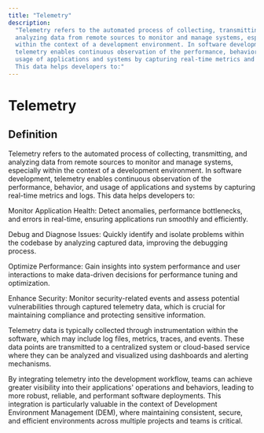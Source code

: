 ```yaml
---
title: "Telemetry"
description:
  "Telemetry refers to the automated process of collecting, transmitting, and
  analyzing data from remote sources to monitor and manage systems, especially
  within the context of a development environment. In software development,
  telemetry enables continuous observation of the performance, behavior, and
  usage of applications and systems by capturing real-time metrics and logs.
  This data helps developers to:"
---
```


# Telemetry

## Definition

Telemetry refers to the automated process of collecting, transmitting, and
analyzing data from remote sources to monitor and manage systems, especially
within the context of a development environment. In software development,
telemetry enables continuous observation of the performance, behavior, and usage
of applications and systems by capturing real-time metrics and logs. This data
helps developers to:

Monitor Application Health: Detect anomalies, performance bottlenecks, and
errors in real-time, ensuring applications run smoothly and efficiently.

Debug and Diagnose Issues: Quickly identify and isolate problems within the
codebase by analyzing captured data, improving the debugging process.

Optimize Performance: Gain insights into system performance and user
interactions to make data-driven decisions for performance tuning and
optimization.

Enhance Security: Monitor security-related events and assess potential
vulnerabilities through captured telemetry data, which is crucial for
maintaining compliance and protecting sensitive information.

Telemetry data is typically collected through instrumentation within the
software, which may include log files, metrics, traces, and events. These data
points are transmitted to a centralized system or cloud-based service where they
can be analyzed and visualized using dashboards and alerting mechanisms.

By integrating telemetry into the development workflow, teams can achieve
greater visibility into their applications' operations and behaviors, leading to
more robust, reliable, and performant software deployments. This integration is
particularly valuable in the context of Development Environment Management
(DEM), where maintaining consistent, secure, and efficient environments across
multiple projects and teams is critical.
